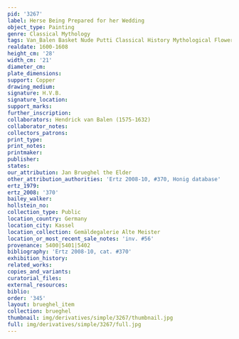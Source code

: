 ```yaml
---
pid: '3267'
label: Herse Being Prepared for her Wedding
object_type: Painting
genre: Classical Mythology
tags: Van_Balen Basket Nude Putti Classical History Mythological Flowers
realdate: 1600-1608
height_cm: '28'
width_cm: '21'
diameter_cm: 
plate_dimensions: 
support: Copper
drawing_medium: 
signature: H.V.B.
signature_location: 
support_marks: 
further_inscription: 
collaborators: Hendrick van Balen (1575-1632)
collaborator_notes: 
collectors_patrons: 
print_type: 
print_notes: 
printmaker: 
publisher: 
states: 
our_attribution: Jan Brueghel the Elder
other_attribution_authorities: 'Ertz 2008-10, #370, Honig database'
ertz_1979: 
ertz_2008: '370'
bailey_walker: 
hollstein_no: 
collection_type: Public
location_country: Germany
location_city: Kassel
location_collection: Gemäldegalerie Alte Meister
location_or_most_recent_sale_notes: 'inv. #56'
provenance: 5400|5401|5402
bibliography: 'Ertz 2008-10, cat. #370'
exhibition_history: 
related_works: 
copies_and_variants: 
curatorial_files: 
external_resources: 
biblio: 
order: '345'
layout: brueghel_item
collection: brueghel
thumbnail: img/derivatives/simple/3267/thumbnail.jpg
full: img/derivatives/simple/3267/full.jpg
---
```


